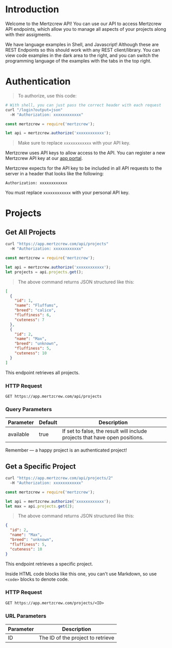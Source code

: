 # Introduction

Welcome to the Mertzcrew API! You can use our API to access Mertzcrew API endpoints, which allow you to manage all aspects of your projects along with their assigments.

We have language examples in Shell, and Javascript! Although these are REST Endpoints so this should work with any REST client/library. You can view code examples in the dark area to the right, and you can switch the programming language of the examples with the tabs in the top right.

# Authentication

> To authorize, use this code:

```bash
# With shell, you can just pass the correct header with each request
curl "/login?output=json"
  -H "Authorization: xxxxxxxxxxxx"
```

```javascript
const mertzcrew = require('mertzcrew');

let api = mertzcrew.authorize('xxxxxxxxxxxx');
```

> Make sure to replace `xxxxxxxxxxxx` with your API key.

Mertzcrew uses API keys to allow access to the API. You can register a new Mertzcrew API key at our [app portal](http://app.mertzcrew.com/signup).

Mertzcrew expects for the API key to be included in all API requests to the server in a header that looks like the following:

`Authorization: xxxxxxxxxxxx`

<aside class="notice">
You must replace <code>xxxxxxxxxxxx</code> with your personal API key.
</aside>

# Projects

## Get All Projects

```bash
curl "https://app.mertzcrew.com/api/projects"
  -H "Authorization: xxxxxxxxxxxx"
```

```javascript
const mertzcrew = require('mertzcrew');

let api = mertzcrew.authorize('xxxxxxxxxxxx');
let projects = api.projects.get();
```

> The above command returns JSON structured like this:

```json
[
  {
    "id": 1,
    "name": "Fluffums",
    "breed": "calico",
    "fluffiness": 6,
    "cuteness": 7
  },
  {
    "id": 2,
    "name": "Max",
    "breed": "unknown",
    "fluffiness": 5,
    "cuteness": 10
  }
]
```

This endpoint retrieves all projects.

### HTTP Request

`GET https://app.mertzcrew.com/api/projects`

### Query Parameters

Parameter | Default | Description
--------- | ------- | -----------
available | true | If set to false, the result will include projects that have open positions.

<aside class="success">
Remember — a happy project is an authenticated project!
</aside>

## Get a Specific Project

```bash
curl "https://app.mertzcrew.com/api/projects/2"
  -H "Authorization: xxxxxxxxxxxx"
```

```javascript
const mertzcrew = require('mertzcrew');

let api = mertzcrew.authorize('xxxxxxxxxxxx');
let max = api.projects.get(2);
```

> The above command returns JSON structured like this:

```json
{
  "id": 2,
  "name": "Max",
  "breed": "unknown",
  "fluffiness": 5,
  "cuteness": 10
}
```

This endpoint retrieves a specific project.

<aside class="warning">Inside HTML code blocks like this one, you can't use Markdown, so use <code>&lt;code&gt;</code> blocks to denote code.</aside>

### HTTP Request

`GET https://app.mertzcrew.com/projects/<ID>`

### URL Parameters

Parameter | Description
--------- | -----------
ID | The ID of the project to retrieve
